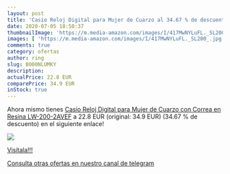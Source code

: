 ```yaml
---
layout: post
title: 'Casio Reloj Digital para Mujer de Cuarzo al 34.67 % de descuento'
date: 2020-07-05 18:50:37
thumbnailImage: 'https://m.media-amazon.com/images/I/417MwNYLuFL._SL200_.jpg'
images: [ 'https://m.media-amazon.com/images/I/417MwNYLuFL._SL200_.jpg' ]
comments: true
category: ofertas
author: ring
slug: B000NLUMKY
description:
actualPrice: 22.8 EUR
comparePrice: 34.9 EUR
inStock: true
---
```


Ahora mismo tienes [Casio Reloj Digital para Mujer de Cuarzo con Correa en Resina LW-200-2AVEF](https://www.amazon.com/dp/B000NLUMKY/?tag=redken08-20) a 22.8 EUR (original: 34.9 EUR) (34.67 %  de descuento) en el siguiente enlace!

[![](https://m.media-amazon.com/images/I/417MwNYLuFL._SL200_.jpg)](https://www.amazon.com/dp/B000NLUMKY/?tag=redken08-20)

[Visítala!!!](https://www.amazon.com/dp/B000NLUMKY/?tag=redken08-20)

[Consulta otras ofertas en nuestro canal de telegram](https://t.me/s/ofertas25)
